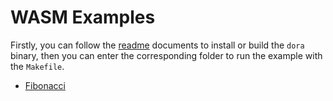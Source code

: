 # WASM Examples

Firstly, you can follow the [readme](../../README.md) documents to install or build the `dora` binary, then you can enter the corresponding folder to run the example with the `Makefile`.

- [Fibonacci](./fibonacci/)
